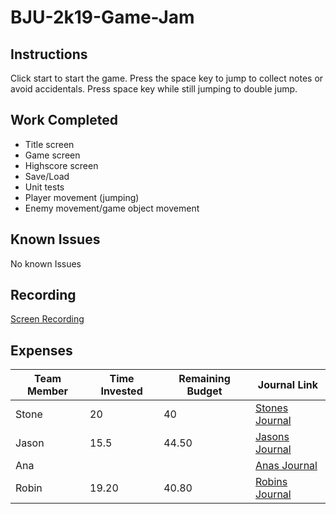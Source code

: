 # BJU-2k19-Game-Jam
## Instructions
Click start to start the game. Press the space key to jump to collect notes or avoid accidentals. Press space key while still jumping to double jump. 
## Work Completed
- Title screen
- Game screen
- Highscore screen
- Save/Load
- Unit tests
- Player movement (jumping)
- Enemy movement/game object movement
## Known Issues
No known Issues
## Recording
[Screen Recording](https://bju-my.sharepoint.com/:v:/g/personal/scham978_students_bju_edu/EeYugOVYK01IrhXNf90UibkBlYOhVyd_22nS1-pY78SgXA?e=fJMMqs)
## Expenses
|Team Member|Time Invested|Remaining Budget|Journal Link|
|-----------|-------------|----------------|------------|
|Stone|20|40|[Stones Journal](https://github.com/cps-209-group-project/BJU-2k19-Game-Jam/wiki/StonesJournal)|
|Jason|15.5|44.50|[Jasons Journal](https://github.com/cps-209-group-project/BJU-2k19-Game-Jam/wiki/JasonsJournal)|
|Ana|||[Anas Journal](https://github.com/cps-209-group-project/BJU-2k19-Game-Jam/wiki/AnasJournal)|
|Robin|19.20|40.80|[Robins Journal](https://github.com/cps-209-group-project/BJU-2k19-Game-Jam/wiki/RobinsJournal)|
